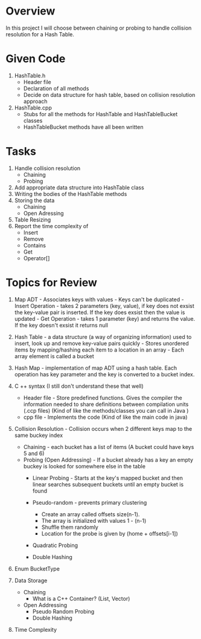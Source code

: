 # Overview
In this project I will choose between chaining or probing to handle collision resolution for a Hash Table. 

# Given Code
1. HashTable.h
    - Header file
    - Declaration of all methods
    - Decide on data structure for hash table, based on collision resolution approach
2. HashTable.cpp
      - Stubs for all the methods for HashTable and HashTableBucket classes
      - HashTableBucket methods have all been written

# Tasks
1. Handle collision resolution
      - Chaining
      - Probing
2. Add appropriate data structure into HashTable class
3. Writing the bodies of the HashTable methods
4. Storing the data
      - Chaining
      - Open Adressing
5. Table Resizing
6. Report the time complexity of
      - Insert
      - Remove
      - Contains
      - Get
      - Operator[]

# Topics for Review
1. Map ADT - Associates keys with values
        - Keys can't be duplicated
        - Insert Operation - takes 2 parameters (key, value), if key does not exsist the key-value pair is inserted. If the key does exsist then the value is updated
        - Get Operation - takes 1 parameter (key) and returns the value. If the key doesn't exsist it returns null
   
1. Hash Table - a data structure (a way of organizing information) used to insert, look up and remove key-value pairs quickly
        - Stores unordered items by mapping/hashing each item to a location in an array
        - Each array element is called a bucket

3. Hash Map - implementation of map ADT using a hash table. Each operation has key parameter and the key is converted to a bucket index. 

4. C ++ syntax (I still don't understand these that well)
      - Header file - Store predefined functions. Gives the compiler the information needed to share definitions between compilation units (.ccp files) (Kind of like the methods/classes you can call in Java )
      - cpp file - Implements the code (Kind of like the main code in java)

6. Collision Resolution - Collision occurs when 2 different keys map to the same buckey index
      - Chaining - each bucket has a list of items (A bucket could have keys 5 and 6)
      - Probing (Open Addressing) - If a bucket already has a key an empty buckey is looked for somewhere else in the table
          * Linear Probing - Starts at the key's mapped bucket and then linear searches subsequent buckets until an empty bucket is found
          * Pseudo-random - prevents primary clustering
              * Create an array called offsets size(n-1).
              * The array is initialized with values 1 - (n-1)
              * Shuffle them randomly
              * Location for the probe is given by (home + offsets[i-1])
                 
          * Quadratic Probing
          * Double Hashing
7. Enum BucketType
8. Data Storage
      - Chaining
          * What is a C++ Container? (List, Vector)
      - Open Addressing
          * Pseudo Random Probing
          * Double Hashing
9. Time Complexity
